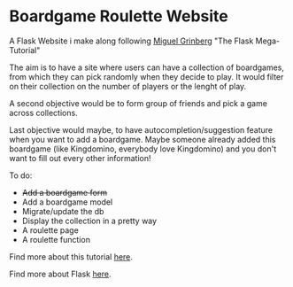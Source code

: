 # Boardgame Roulette Website

A Flask Website i make along following [Miguel Grinberg](https://twitter.com/miguelgrinberg) "The Flask Mega-Tutorial"

The aim is to have a site where users can have a collection of boardgames, from which they can pick randomly when they
decide to play. It would filter on their collection on the number of players or the lenght of play.

A second objective would be to form group of friends and pick a game across collections.

Last objective would maybe, to have autocompletion/suggestion feature when you want to add a boardgame. Maybe someone already
added this boardgame (like Kingdomino, everybody love Kingdomino) and you don't want to fill out every  other information!


To do: 

* ~~Add a boardgame form~~
* Add a boardgame model
* Migrate/update the db
* Display the collection in a pretty way
* A roulette page
* A roulette function

Find more about this tutorial [here](https://blog.miguelgrinberg.com/post/the-flask-mega-tutorial-part-i-hello-world).

Find more about Flask [here](https://flask.palletsprojects.com/en/1.1.x/). 

